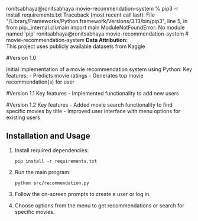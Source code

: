 ronitsabhaya@ronitsabhaya movie-recommendation-system % pip3 -r install requirements.txt
Traceback (most recent call last):
  File "/Library/Frameworks/Python.framework/Versions/3.13/bin/pip3", line 5, in <module>
    from pip._internal.cli.main import main
ModuleNotFoundError: No module named 'pip'
ronitsabhaya@ronitsabhaya movie-recommendation-system # movie-recommendation-system
**Data Attribution:**  
This project uses publicly available datasets from Kaggle

#Version 1.0

Initial implementation of a movie recommendation system using Python:
    Key features:
        - Predicts movie ratings
        - Generates top movie recommendation(s) for user

#Version 1.1
    Key features
        - Implemented functionality to add new users

#Version 1.2
    Key features
        - Added movie search functionality to find specific movies by title
        - Improved user interface with menu options for existing users
        
## Installation and Usage

1. Install required dependencies:
   ```
   pip install -r requirements.txt
   ```

2. Run the main program:
   ```
   python src/recommendation.py
   ```

3. Follow the on-screen prompts to create a user or log in.

4. Choose options from the menu to get recommendations or search for specific movies.
